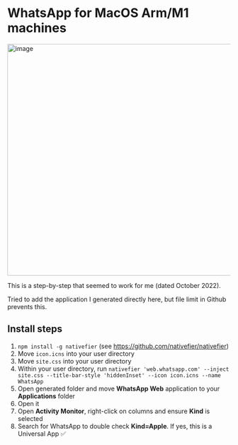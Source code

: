 # WhatsApp for MacOS Arm/M1 machines

<img width="524" alt="image" src="https://user-images.githubusercontent.com/4234732/195083454-ecc4497d-c9f8-4b08-81f6-49b8ac2c447f.png">

This is a step-by-step that seemed to work for me (dated October 2022).

Tried to add the application I generated directly here, but file limit in Github prevents this.

## Install steps

1. `npm install -g nativefier` (see https://github.com/nativefier/nativefier)
2. Move `icon.icns` into your user directory
3. Move `site.css` into your user directory
3. Within your user directory, run `nativefier 'web.whatsapp.com' --inject site.css --title-bar-style 'hiddenInset' --icon icon.icns --name WhatsApp`
4. Open generated folder and move **WhatsApp Web** application to your **Applications** folder
5. Open it
6. Open **Activity Monitor**, right-click on columns and ensure **Kind** is selected
7. Search for WhatsApp to double check **Kind=Apple**. If yes, this is a Universal App ✅
